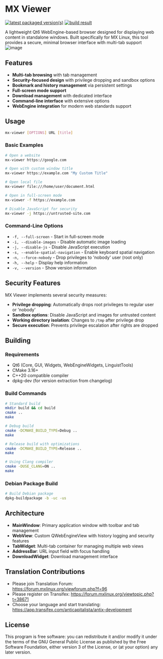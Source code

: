 # MX Viewer

[![latest packaged version(s)](https://repology.org/badge/latest-versions/mx-viewer.svg)](https://repology.org/project/mx-viewer/versions)
[![build result](https://build.opensuse.org/projects/home:mx-packaging/packages/mx-viewer/badge.svg?type=default)](https://software.opensuse.org//download.html?project=home%3Amx-packaging&package=mx-viewer)

A lightweight Qt6 WebEngine-based browser designed for displaying web content in standalone windows. Built specifically for MX Linux, this tool provides a secure, minimal browser interface with multi-tab support
![image](https://github.com/MX-Linux/mx-viewer/assets/418436/86d65a22-cb58-46c5-81a5-7e9614554dd3)

## Features

- **Multi-tab browsing** with tab management
- **Security-focused design** with privilege dropping and sandbox options
- **Bookmark and history management** via persistent settings
- **Full-screen mode support**
- **Download management** with dedicated interface
- **Command-line interface** with extensive options
- **WebEngine integration** for modern web standards support

## Usage

```bash
mx-viewer [OPTIONS] URL [title]
```

### Basic Examples

```bash
# Open a website
mx-viewer https://google.com

# Open with custom window title
mx-viewer https://example.com "My Custom Title"

# Open local file
mx-viewer file:///home/user/document.html

# Open in full-screen mode
mx-viewer -f https://example.com

# Disable JavaScript for security
mx-viewer -j https://untrusted-site.com
```

### Command-Line Options

- `-f, --full-screen` - Start in full-screen mode
- `-i, --disable-images` - Disable automatic image loading
- `-j, --disable-js` - Disable JavaScript execution
- `-s, --enable-spatial-navigation` - Enable keyboard spatial navigation
- `-n, --force-nobody` - Drop privileges to 'nobody' user (root only)
- `-h, --help` - Display help information
- `-v, --version` - Show version information

## Security Features

MX Viewer implements several security measures:

- **Privilege dropping**: Automatically drops root privileges to regular user or 'nobody'
- **Sandbox options**: Disable JavaScript and images for untrusted content
- **Working directory isolation**: Changes to `/tmp` after privilege drop
- **Secure execution**: Prevents privilege escalation after rights are dropped

## Building

### Requirements

- Qt6 (Core, GUI, Widgets, WebEngineWidgets, LinguistTools)
- CMake 3.16+
- C++20 compatible compiler
- dpkg-dev (for version extraction from changelog)

### Build Commands

```bash
# Standard build
mkdir build && cd build
cmake ..
make

# Debug build
cmake -DCMAKE_BUILD_TYPE=Debug ..
make

# Release build with optimizations
cmake -DCMAKE_BUILD_TYPE=Release ..
make

# Using Clang compiler
cmake -DUSE_CLANG=ON ..
make
```

### Debian Package Build

```bash
# Build Debian package
dpkg-buildpackage -b -uc -us
```

## Architecture

- **MainWindow**: Primary application window with toolbar and tab management
- **WebView**: Custom QWebEngineView with history logging and security features
- **TabWidget**: Multi-tab container for managing multiple web views
- **AddressBar**: URL input field with focus handling
- **DownloadWidget**: Download management interface

## Translation Contributions

- Please join Translation Forum: https://forum.mxlinux.org/viewforum.php?f=96
- Please register on Transifex: https://forum.mxlinux.org/viewtopic.php?t=38671
- Choose your language and start translating: https://app.transifex.com/anticapitalista/antix-development

## License

This program is free software: you can redistribute it and/or modify it under the terms of the GNU General Public License as published by the Free Software Foundation, either version 3 of the License, or (at your option) any later version.
